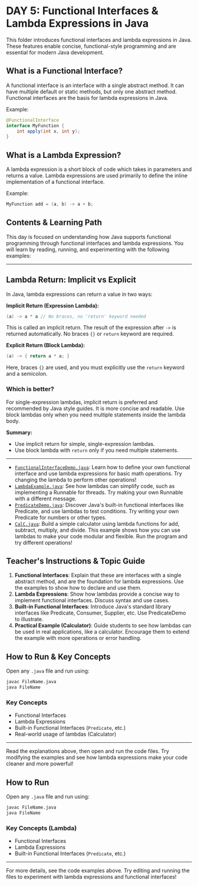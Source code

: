 # DAY 5: Functional Interfaces & Lambda Expressions in Java

This folder introduces functional interfaces and lambda expressions in Java. These features enable concise, functional-style programming and are essential for modern Java development.

## What is a Functional Interface?

A functional interface is an interface with a single abstract method. It can have multiple default or static methods, but only one abstract method. Functional interfaces are the basis for lambda expressions in Java.

Example:

```java
@FunctionalInterface
interface MyFunction {
    int apply(int x, int y);
}
```

## What is a Lambda Expression?

A lambda expression is a short block of code which takes in parameters and returns a value. Lambda expressions are used primarily to define the inline implementation of a functional interface.

Example:

```java
MyFunction add = (a, b) -> a + b;
```

## Contents & Learning Path

This day is focused on understanding how Java supports functional programming through functional interfaces and lambda expressions. You will learn by reading, running, and experimenting with the following examples:

---

## Lambda Return: Implicit vs Explicit

In Java, lambda expressions can return a value in two ways:

**Implicit Return (Expression Lambda):**
```java
(a) -> a * a // No braces, no 'return' keyword needed
```
This is called an implicit return. The result of the expression after `->` is returned automatically. No braces `{}` or `return` keyword are required.

**Explicit Return (Block Lambda):**
```java
(a) -> { return a * a; }
```
Here, braces `{}` are used, and you must explicitly use the `return` keyword and a semicolon.

### Which is better?
For single-expression lambdas, implicit return is preferred and recommended by Java style guides. It is more concise and readable. Use block lambdas only when you need multiple statements inside the lambda body.

**Summary:**
- Use implicit return for simple, single-expression lambdas.
- Use block lambda with `return` only if you need multiple statements.

---

- [`FunctionalInterfaceDemo.java`](FunctionalInterfaceDemo.java): Learn how to define your own functional interface and use lambda expressions for basic math operations. Try changing the lambda to perform other operations!
- [`LambdaExample.java`](LambdaExample.java): See how lambdas can simplify code, such as implementing a Runnable for threads. Try making your own Runnable with a different message.
- [`PredicateDemo.java`](PredicateDemo.java): Discover Java's built-in functional interfaces like Predicate, and use lambdas to test conditions. Try writing your own Predicate for numbers or other types.
- [`CalC.java`](CalC.java): Build a simple calculator using lambda functions for add, subtract, multiply, and divide. This example shows how you can use lambdas to make your code modular and flexible. Run the program and try different operations!

## Teacher's Instructions & Topic Guide

1. **Functional Interfaces**: Explain that these are interfaces with a single abstract method, and are the foundation for lambda expressions. Use the examples to show how to declare and use them.
2. **Lambda Expressions**: Show how lambdas provide a concise way to implement functional interfaces. Discuss syntax and use cases.
3. **Built-in Functional Interfaces**: Introduce Java's standard library interfaces like Predicate, Consumer, Supplier, etc. Use PredicateDemo to illustrate.
4. **Practical Example (Calculator)**: Guide students to see how lambdas can be used in real applications, like a calculator. Encourage them to extend the example with more operations or error handling.

## How to Run & Key Concepts

Open any `.java` file and run using:

```sh
javac FileName.java
java FileName
```

### Key Concepts

- Functional Interfaces
- Lambda Expressions
- Built-in Functional Interfaces (`Predicate`, etc.)
- Real-world usage of lambdas (Calculator)

---

Read the explanations above, then open and run the code files. Try modifying the examples and see how lambda expressions make your code cleaner and more powerful!

## How to Run

Open any `.java` file and run using:

```sh
javac FileName.java
java FileName
```

### Key Concepts (Lambda)

- Functional Interfaces
- Lambda Expressions
- Built-in Functional Interfaces (`Predicate`, etc.)

---

For more details, see the code examples above. Try editing and running the files to experiment with lambda expressions and functional interfaces!
